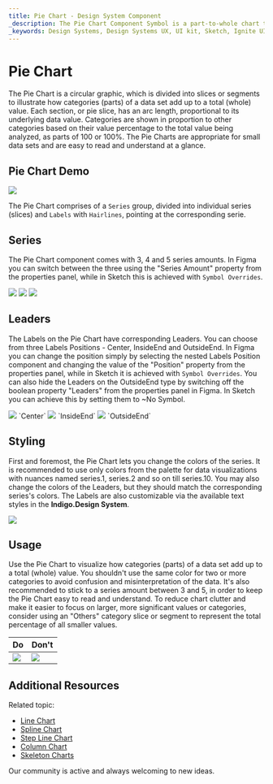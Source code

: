 ```yaml
---
title: Pie Chart - Design System Component
_description: The Pie Chart Component Symbol is a part-to-whole chart that shows how categories (parts) of a data set add up to a total (whole) value.
_keywords: Design Systems, Design Systems UX, UI kit, Sketch, Ignite UI for Angular, Sketch to Angular, Sketch to Angular, Angular, Angular Design System, Export code from Sketch, Design Kits for Angular, Sketch HTML, Sketch to HTML, Sketch UI kits, Figma, Figma to Angular, Export code from Figma, Figma HTML, Figma to HTML, Figma UI kits
---
```


# Pie Chart 
The Pie Chart is a circular graphic, which is divided into slices or segments to illustrate how categories (parts) of a data set add up to a total (whole) value. Each section, or pie slice, has an arc length, proportional to its underlying data value. Categories are shown in proportion to other categories based on their value percentage to the total value being analyzed, as parts of 100 or 100%. The Pie Charts are appropriate for small data sets and are easy to read and understand at a glance.

## Pie Chart Demo

<img class="responsive-img" src="../images/pie_chart_demo.png" srcset="../images/pie_chart_demo@2x.png 2x" />

The Pie Chart comprises of a `Series` group, divided into individual series (slices) and `Labels` with `Hairlines`, pointing at the corresponding serie.

## Series

The Pie Chart component comes with 3, 4 and 5 series amounts. In Figma you can switch between the three using the "Series Amount" property from the properties panel, while in Sketch this is achieved with `Symbol Overrides`. 

<img class="responsive-img" src="../images/pie_chart_series3.png" srcset="../images/pie_chart_series3@2x.png 2x" />
<img class="responsive-img" src="../images/pie_chart_series4.png" srcset="../images/pie_chart_series4@2x.png 2x" />
<img class="responsive-img" src="../images/pie_chart_series5.png" srcset="../images/pie_chart_series5@2x.png 2x" />

## Leaders

The Labels on the Pie Chart have corresponding Leaders. You can choose from three Labels Positions - Center, InsideEnd and OutsideEnd. In Figma you can change the position simply by selecting the nested Labels Position component and changing the value of the "Position" property from the properties panel, while in Sketch it is achieved with `Symbol Overrides`. You can also hide the Leaders on the OutsideEnd type by switching off the boolean property "Leaders" from the properties panel in Figma. In Sketch you can achieve this by setting them to ~No Symbol.

<img class="responsive-img" src="../images/pie_chart_labels_center.png" srcset="../images/pie_chart_labels_center@2x.png 2x" />
`Center`
<img class="responsive-img" src="../images/pie_chart_labels_insideend.png" srcset="../images/pie_chart_labels_insideend@2x.png 2x" />
`InsideEnd`
<img class="responsive-img" src="../images/pie_chart_labels_outsideend.png" srcset="../images/pie_chart_labels_outsideend@2x.png 2x" />
`OutsideEnd`

## Styling 

First and foremost, the Pie Chart lets you change the colors of the series. It is recommended to use only colors from the palette for data visualizations with nuances named series.1, series.2 and so on till series.10. You may also change the colors of the Leaders, but they should match the corresponding series's colors. The Labels are also customizable via the available text styles in the **Indigo.Design System**.

<img class="responsive-img" src="../images/pie_chart_styling.png" srcset="../images/pie_chart_styling@2x.png 2x" />

## Usage

Use the Pie Chart to visualize how categories (parts) of a data set add up to a total (whole) value. You shouldn't use the same color for two or more categories to avoid confusion and misinterpretation of the data. It's also recommended to stick to a series amount between 3 and 5, in order to keep the Pie Chart easy to read and understand. To reduce chart clutter and make it easier to focus on larger, more significant values or categories, consider using an "Others" category slice or segment to represent the total percentage of all smaller values.

| Do                                                                         | Don't                                                                          |
| -------------------------------------------------------------------------- | ------------------------------------------------------------------------------ |
| <img class="responsive-img" src="../images/pie_chart_do.png" srcset="../images/pie_chart_do@2x.png 2x" /> | <img class="responsive-img" src="../images/pie_chart_dont.png" srcset="../images/pie_chart_dont@2x.png 2x" /> |

## Additional Resources

Related topic:

- [Line Chart](line-chart.md)
- [Spline Chart](spline-chart.md)
- [Step Line Chart](step-line-chart.md)
- [Column Chart](column-chart.md)
- [Skeleton Charts](skeleton-charts.md)
  <div class="divider--half"></div>

Our community is active and always welcoming to new ideas.
